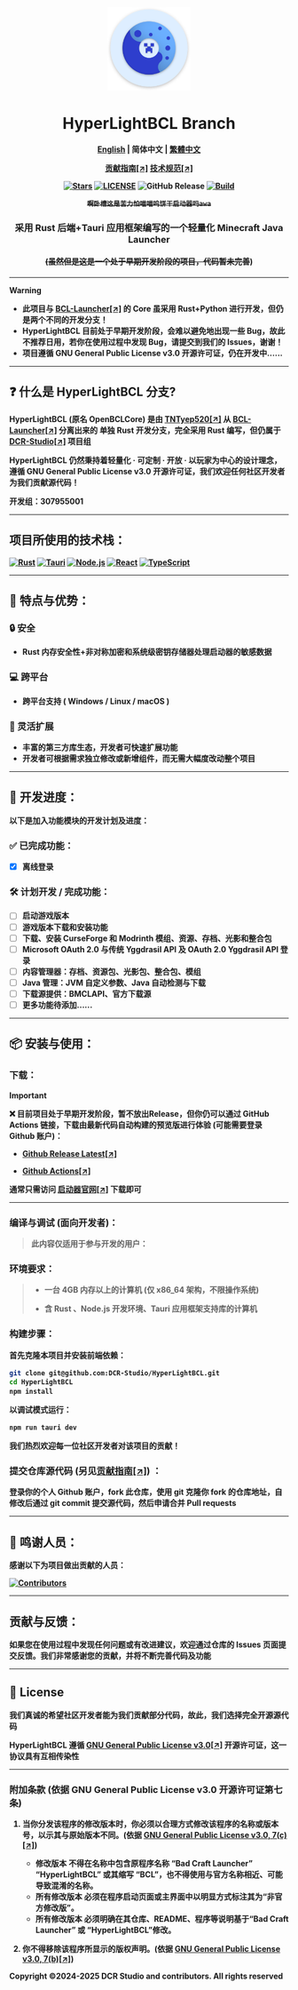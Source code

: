 <div align="center">

<a href="https://github.com/DCR-Studio/HyperLightBCL">

<img src="https://github.com/DCR-Studio/HyperLightBCL/blob/main/docs/images/logo.svg" alt="Logo" width="150" height="150">
</a>

# HyperLightBCL Branch

<b><a href="https://github.com/DCR-Studio/HyperLightBCL/blob/main/README.md">English</a> | 简体中文 | <a href="https://github.com/DCR-Studio/HyperLightBCL/blob/main/docs/README_zh_hant.md">繁體中文</a>
</p>

[贡献指南[↗]](https://github.com/DCR-Studio/HyperLightBCL/blob/main/docs/CONTRIBUTING.md)
[技术规范[↗]](https://github.com/DCR-Studio/HyperLightBCL/blob/main/docs/CONTRIBUTING.md#Angular-commit-convention)

[![Stars](https://img.shields.io/github/stars/DCR-Studio/HyperLightBCL?style=for-the-badge&logo=data:image/svg%2bxml;base64,PHN2ZyB4bWxucz0iaHR0cDovL3d3dy53My5vcmcvMjAwMC9zdmciIHZlcnNpb249IjEiIHdpZHRoPSIxNiIgaGVpZ2h0PSIxNiI+PHBhdGggZD0iTTggLjI1YS43NS43NSAwIDAgMSAuNjczLjQxOGwxLjg4MiAzLjgxNSA0LjIxLjYxMmEuNzUuNzUgMCAwIDEgLjQxNiAxLjI3OWwtMy4wNDYgMi45Ny43MTkgNC4xOTJhLjc1MS43NTEgMCAwIDEtMS4wODguNzkxTDggMTIuMzQ3bC0zLjc2NiAxLjk4YS43NS43NSAwIDAgMS0xLjA4OC0uNzlsLjcyLTQuMTk0TC44MTggNi4zNzRhLjc1Ljc1IDAgMCAxIC40MTYtMS4yOGw0LjIxLS42MTFMNy4zMjcuNjY4QS43NS43NSAwIDAgMSA4IC4yNVoiIGZpbGw9IiNlYWM1NGYiLz48L3N2Zz4=&logoSize=auto&label=Stars&labelColor=444444&color=eac54f)](https://github.com/DCR-Studio/HyperLightBCL)
[![LICENSE](https://img.shields.io/github/license/DCR-Studio/HyperLightBCL?style=for-the-badge)](https://github.com/DCR-Studio/HyperLightBCL/blob/main/LICENSE)
![GitHub Release](https://img.shields.io/github/v/release/DCR-Studio/HyperLightBCL?label=Release&logo=github&style=for-the-badge)
[![Build](https://img.shields.io/badge/GitHub%20Actions-Build-181717?logo=github&logoColor=white&style=for-the-badge)](https://github.com/DCR-Studio/HyperLightBCL/actions)

 ~~**```啊卧槽这是苦力怕喵喵呜饼干启动器吗awa```**~~

### 采用 Rust 后端+Tauri 应用框架编写的一个轻量化 Minecraft Java Launcher
#### ~~(虽然但是这是一个处于**早期开发阶段的项目，代码暂未完善**~~)

</div>

---

> [!WARNING]
> * 此项目与 [**BCL-Launcher[↗]**](https://github.com/DCR-Studio/BCL-Launcher) 的 Core 虽采用 **Rust+Python 进行开发**，但仍是**两个不同的开发分支！**
> * HyperLightBCL 目前处于**早期开发阶段**，会难以避免地出现一些 Bug，故此不推荐日用，若你在使用过程中发现 Bug，请**提交到我们的 Issues**，谢谢！
> * 项目遵循 **GNU General Public License v3.0 开源许可证**，仍在开发中......

---

## ❓ 什么是 HyperLightBCL 分支?
**HyperLightBCL** (原名 **OpenBCLCore**) 是由 [**TNTyep520[↗]**](https://github.com/TNTyep520) 从 [**BCL-Launcher[↗]**](https://github.com/DCR-Studio/BCL-Launcher) 分离出来的 **单独 Rust 开发分支，完全采用 Rust 编写**，但仍属于 [**DCR-Studio[↗]**](https://github.com/DCR-Studio) **项目组**

HyperLightBCL 仍然秉持着**轻量化 · 可定制 · 开放 · 以玩家为中心的设计理念**，遵循 **GNU General Public License v3.0 开源许可证**，我们欢迎任何社区开发者为我们贡献源代码！

**开发组：307955001**

---

## 项目所使用的技术栈：
[![Rust](https://img.shields.io/badge/Rust-000000?logo=rust&logoColor=white&style=for-the-badge)](https://www.rust-lang.org/)
[![Tauri](https://img.shields.io/badge/Tauri-v2-FFC131?style=for-the-badge&logo=tauri&logoColor=white&labelColor=24C8DB)](https://tauri.app/)
[![Node.js](https://img.shields.io/badge/Node.js-339933?style=for-the-badge&logo=nodedotjs&logoColor=white)](https://nodejs.org/)
[![React](https://img.shields.io/badge/React-20232A?style=for-the-badge&logo=react&logoColor=61DAFB)](https://react.dev/)
[![TypeScript](https://img.shields.io/badge/TypeScript-007ACC?style=for-the-badge&logo=typescript&logoColor=white)](https://www.typescriptlang.org/)

---

## 🚀 特点与优势：

### 🔒 安全  

- Rust 内存安全性+非对称加密和系统级密钥存储器处理启动器的敏感数据

### 💻 跨平台 

- 跨平台支持 ( Windows / Linux / macOS )

### 🧩 灵活扩展  

- 丰富的第三方库生态，开发者可快速扩展功能  
- 开发者可根据需求独立修改或新增组件，而无需大幅度改动整个项目

---

## 📆 开发进度：
以下是**加入功能模块的开发计划及进度：**

###  ✅ 已完成功能：

* [x] 离线登录

### 🛠️ 计划开发 / 完成功能：

* [ ] 启动游戏版本
* [ ] 游戏版本下载和安装功能
* [ ] 下载、安装 CurseForge 和 Modrinth 模组、资源、存档、光影和整合包
* [ ] Microsoft OAuth 2.0 与传统 Yggdrasil API 及 OAuth 2.0 Yggdrasil API 登录
* [ ] 内容管理器：存档、资源包、光影包、整合包、模组
* [ ] Java 管理：JVM 自定义参数、Java 自动检测与下载
* [ ] 下载源提供：BMCLAPI、官方下载源
* [ ] 更多功能待添加......

---

## 📦 安装与使用：

### 下载：

> [!IMPORTANT]  
> ❌ 目前项目处于**早期开发阶段**，暂不放出Release，但你仍可以通过 **GitHub Actions 链接**，下载由最新代码自动构建的预览版进行体验 (可能**需要登录 Github 账户**)：
>
> - [**Github Release Latest[↗]**](https://github.com/DCR-Studio/HyperLightBCL/releases/latest)
>
> - [**Github Actions[↗]**](https://github.com/DCR-Studio/HyperLightBCL/actions)

通常只需访问 [**启动器官网[↗]**](https://launcher.dcrstudio.top/download) 下载即可

---

### 编译与调试 (面向开发者)：

> 此内容仅适用于**参与开发**的用户：

### 环境要求：

> * 一台 4GB 内存以上的计算机 **(仅 x86_64 架构，不限操作系统)**
>
> * 含 **Rust 、Node.js 开发环境、Tauri 应用框架支持库**的计算机

### 构建步骤：

首先克隆本项目并安装**前端依赖**：

```bash
git clone git@github.com:DCR-Studio/HyperLightBCL.git
cd HyperLightBCL
npm install
```

以**调试模式**运行：

```bash
npm run tauri dev
```

我们热烈欢迎**每一位社区开发者对该项目的贡献！**

### 提交仓库源代码 (另见[贡献指南[↗]](https://github.com/DCR-Studio/HyperLightBCL/blob/main/docs/CONTRIBUTING.md)) ：

**登录你的个人 Github 账户，fork 此仓库，使用 git 克隆你 fork 的仓库地址，自修改后通过 git commit 提交源代码，然后申请合并 Pull requests**

---

## 🌟 鸣谢人员：
**感谢以下为项目做出贡献的人员：**

[![Contributors](https://contrib.rocks/image?repo=DCR-Studio/HyperLightBCL)](https://github.com/DCR-Studio/HyperLightBCL/graphs/contributors)

---

## 贡献与反馈：

如果您在使用过程中发现任何问题或有改进建议，欢迎通过仓库的 Issues 页面提交反馈。我们非常感谢您的贡献，并将不断完善代码及功能

---

## 📜 License

我们真诚的希望社区开发者能为我们贡献部分代码，故此，我们选择**完全开源源代码**

**HyperLightBCL** 遵循 **[GNU General Public License v3.0[↗]](https://github.com/DCR-Studio/HyperLightBCL/blob/main/LICENSE) 开源许可证**，这一协议具有互相**传染性**

---

### 附加条款 (依据 GNU General Public License v3.0 开源许可证第七条)  

1. 当你分发该程序的修改版本时，你必须以**合理方式修改该程序的名称或版本号**，以示其与原始版本不同。(依据 [**GNU General Public License v3.0, 7(c)[↗]**](https://github.com/DCR-Studio/HyperLightBCL/blob/main/LICENSE#L372-L374))
   - 修改版本 **不得在名称中包含原程序名称 “Bad Craft Launcher” “HyperLightBCL” 或其缩写 “BCL”，也不得使用与官方名称相近、可能导致混淆的名称**。
   - 所有修改版本 **必须在程序启动页面或主界面中以明显方式标注其为“非官方修改版”**。
   - 所有修改版本 **必须明确在其仓库、README、程序等说明基于“Bad Craft Launcher” 或 “HyperLightBCL”修改**。

2. 你**不得移除该程序所显示的版权声明**。(依据 [**GNU General Public License v3.0, 7(b)[↗]**](https://github.com/DCR-Studio/HyperLightBCL/blob/main/LICENSE#L368-L370))

**Copyright ©2024-2025 DCR Studio and contributors. All rights reserved**
